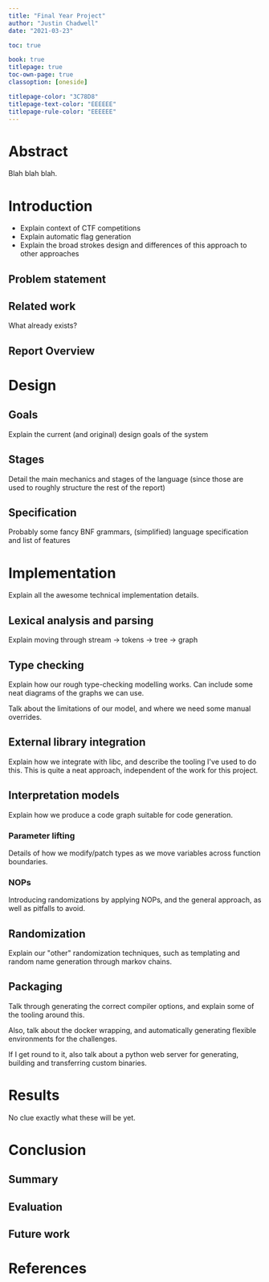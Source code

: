 ```yaml
---
title: "Final Year Project"
author: "Justin Chadwell"
date: "2021-03-23"

toc: true

book: true
titlepage: true
toc-own-page: true
classoption: [oneside]

titlepage-color: "3C78D8"
titlepage-text-color: "EEEEEE"
titlepage-rule-color: "EEEEEE"
---
```


# Abstract

Blah blah blah.

# Introduction

- Explain context of CTF competitions
- Explain automatic flag generation
- Explain the broad strokes design and differences of this approach to other
  approaches

## Problem statement

## Related work

What already exists?

## Report Overview

# Design

## Goals

Explain the current (and original) design goals of the system

## Stages

Detail the main mechanics and stages of the language (since those are used to
roughly structure the rest of the report)

## Specification

Probably some fancy BNF grammars, (simplified) language specification and list
of features

# Implementation

Explain all the awesome technical implementation details.

## Lexical analysis and parsing

Explain moving through stream -> tokens -> tree -> graph

## Type checking

Explain how our rough type-checking modelling works. Can include some neat
diagrams of the graphs we can use.

Talk about the limitations of our model, and where we need some manual
overrides.

## External library integration

Explain how we integrate with libc, and describe the tooling I've used to do
this. This is quite a neat approach, independent of the work for this project.

## Interpretation models

Explain how we produce a code graph suitable for code generation.

### Parameter lifting

Details of how we modify/patch types as we move variables across function
boundaries.

### NOPs

Introducing randomizations by applying NOPs, and the general approach, as well
as pitfalls to avoid.

## Randomization

Explain our "other" randomization techniques, such as templating and random
name generation through markov chains.

## Packaging

Talk through generating the correct compiler options, and explain some of the
tooling around this.

Also, talk about the docker wrapping, and automatically generating flexible
environments for the challenges.

If I get round to it, also talk about a python web server for generating,
building and transferring custom binaries.

# Results

No clue exactly what these will be yet.

# Conclusion

## Summary

## Evaluation

## Future work

# References

